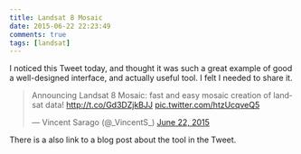 ```yaml
---
title: Landsat 8 Mosaic
date: 2015-06-22 22:23:49
comments: true
tags: [landsat]
---
```


I noticed this Tweet today, and thought it was such a great example of good a well-designed interface, and actually useful tool. I felt I needed to share it.

<blockquote class="twitter-tweet" lang="en"><p lang="en" dir="ltr">Announcing Landsat 8 Mosaic: fast and easy mosaic creation of landsat data! &#10;<a href="http://t.co/Gd3DZjkBJJ">http://t.co/Gd3DZjkBJJ</a> <a href="http://t.co/htzUcqveQ5">pic.twitter.com/htzUcqveQ5</a></p>&mdash; Vincent Sarago (@_VincentS_) <a href="https://twitter.com/_VincentS_/status/612923026678530049">June 22, 2015</a></blockquote>
<script async src="//platform.twitter.com/widgets.js" charset="utf-8"></script>

There is a also link to a blog post about the tool in the Tweet.
